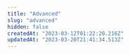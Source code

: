 ```yaml
---
title: "Advanced"
slug: "advanced"
hidden: false
createdAt: "2023-03-12T01:22:20.216Z"
updatedAt: "2023-03-20T21:41:34.513Z"
---
```

